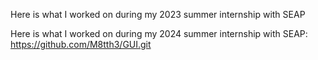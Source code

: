 Here is what I worked on during my 2023 summer internship with SEAP

Here is what I worked on during my 2024 summer internship with SEAP: https://github.com/M8tth3/GUI.git
